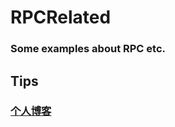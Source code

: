 # RPCRelated
### Some examples about RPC etc.

## Tips
### [个人博客](https://cgm397.github.io/CGM397.github.io/remote-communication/)
